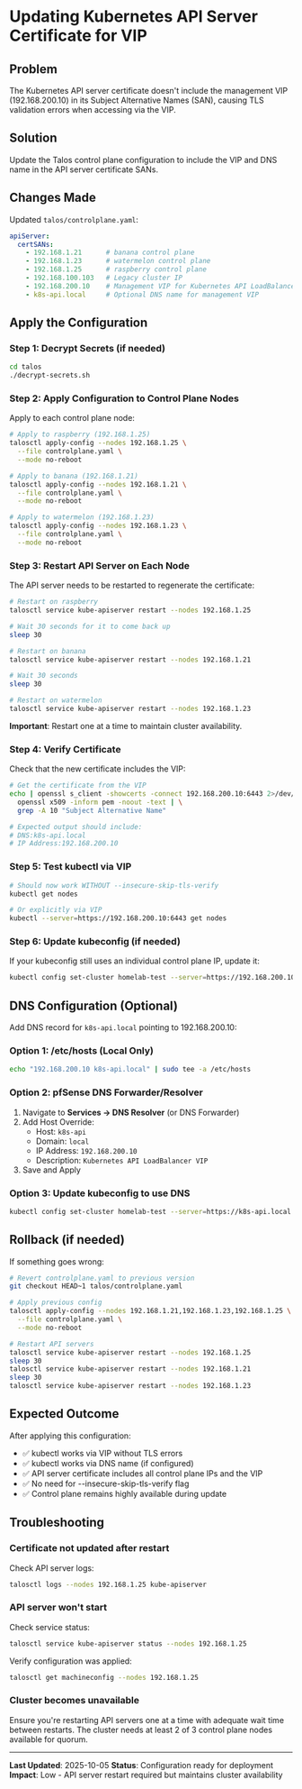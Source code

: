 # Updating Kubernetes API Server Certificate for VIP

## Problem
The Kubernetes API server certificate doesn't include the management VIP (192.168.200.10) in its Subject Alternative Names (SAN), causing TLS validation errors when accessing via the VIP.

## Solution
Update the Talos control plane configuration to include the VIP and DNS name in the API server certificate SANs.

## Changes Made

Updated `talos/controlplane.yaml`:
```yaml
apiServer:
  certSANs:
    - 192.168.1.21      # banana control plane
    - 192.168.1.23      # watermelon control plane
    - 192.168.1.25      # raspberry control plane
    - 192.168.100.103   # Legacy cluster IP
    - 192.168.200.10    # Management VIP for Kubernetes API LoadBalancer
    - k8s-api.local     # Optional DNS name for management VIP
```

## Apply the Configuration

### Step 1: Decrypt Secrets (if needed)
```bash
cd talos
./decrypt-secrets.sh
```

### Step 2: Apply Configuration to Control Plane Nodes

Apply to each control plane node:

```bash
# Apply to raspberry (192.168.1.25)
talosctl apply-config --nodes 192.168.1.25 \
  --file controlplane.yaml \
  --mode no-reboot

# Apply to banana (192.168.1.21)
talosctl apply-config --nodes 192.168.1.21 \
  --file controlplane.yaml \
  --mode no-reboot

# Apply to watermelon (192.168.1.23)
talosctl apply-config --nodes 192.168.1.23 \
  --file controlplane.yaml \
  --mode no-reboot
```

### Step 3: Restart API Server on Each Node

The API server needs to be restarted to regenerate the certificate:

```bash
# Restart on raspberry
talosctl service kube-apiserver restart --nodes 192.168.1.25

# Wait 30 seconds for it to come back up
sleep 30

# Restart on banana
talosctl service kube-apiserver restart --nodes 192.168.1.21

# Wait 30 seconds
sleep 30

# Restart on watermelon
talosctl service kube-apiserver restart --nodes 192.168.1.23
```

**Important**: Restart one at a time to maintain cluster availability.

### Step 4: Verify Certificate

Check that the new certificate includes the VIP:

```bash
# Get the certificate from the VIP
echo | openssl s_client -showcerts -connect 192.168.200.10:6443 2>/dev/null | \
  openssl x509 -inform pem -noout -text | \
  grep -A 10 "Subject Alternative Name"

# Expected output should include:
# DNS:k8s-api.local
# IP Address:192.168.200.10
```

### Step 5: Test kubectl via VIP

```bash
# Should now work WITHOUT --insecure-skip-tls-verify
kubectl get nodes

# Or explicitly via VIP
kubectl --server=https://192.168.200.10:6443 get nodes
```

### Step 6: Update kubeconfig (if needed)

If your kubeconfig still uses an individual control plane IP, update it:

```bash
kubectl config set-cluster homelab-test --server=https://192.168.200.10:6443
```

## DNS Configuration (Optional)

Add DNS record for `k8s-api.local` pointing to 192.168.200.10:

### Option 1: /etc/hosts (Local Only)
```bash
echo "192.168.200.10 k8s-api.local" | sudo tee -a /etc/hosts
```

### Option 2: pfSense DNS Forwarder/Resolver
1. Navigate to **Services → DNS Resolver** (or DNS Forwarder)
2. Add Host Override:
   - Host: `k8s-api`
   - Domain: `local`
   - IP Address: `192.168.200.10`
   - Description: `Kubernetes API LoadBalancer VIP`
3. Save and Apply

### Option 3: Update kubeconfig to use DNS
```bash
kubectl config set-cluster homelab-test --server=https://k8s-api.local:6443
```

## Rollback (if needed)

If something goes wrong:

```bash
# Revert controlplane.yaml to previous version
git checkout HEAD~1 talos/controlplane.yaml

# Apply previous config
talosctl apply-config --nodes 192.168.1.21,192.168.1.23,192.168.1.25 \
  --file controlplane.yaml \
  --mode no-reboot

# Restart API servers
talosctl service kube-apiserver restart --nodes 192.168.1.25
sleep 30
talosctl service kube-apiserver restart --nodes 192.168.1.21
sleep 30
talosctl service kube-apiserver restart --nodes 192.168.1.23
```

## Expected Outcome

After applying this configuration:
- ✅ kubectl works via VIP without TLS errors
- ✅ kubectl works via DNS name (if configured)
- ✅ API server certificate includes all control plane IPs and the VIP
- ✅ No need for --insecure-skip-tls-verify flag
- ✅ Control plane remains highly available during update

## Troubleshooting

### Certificate not updated after restart

Check API server logs:
```bash
talosctl logs --nodes 192.168.1.25 kube-apiserver
```

### API server won't start

Check service status:
```bash
talosctl service kube-apiserver status --nodes 192.168.1.25
```

Verify configuration was applied:
```bash
talosctl get machineconfig --nodes 192.168.1.25
```

### Cluster becomes unavailable

Ensure you're restarting API servers one at a time with adequate wait time between restarts. The cluster needs at least 2 of 3 control plane nodes available for quorum.

---

**Last Updated**: 2025-10-05
**Status**: Configuration ready for deployment
**Impact**: Low - API server restart required but maintains cluster availability
